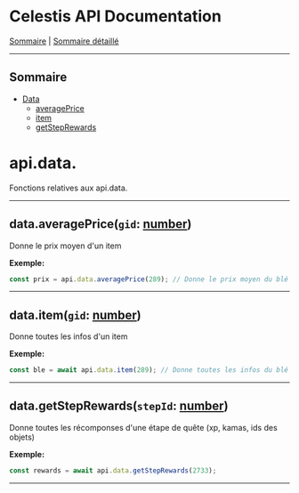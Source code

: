 # Celestis API Documentation

[Sommaire](README.md) | [Sommaire détaillé](singlepage.md)

---

## Sommaire

- [Data](#data)
  - [averagePrice](#averagePrice)
  - [item](#item)
  - [getStepRewards](#getsteprewards)

# api.data.

Fonctions relatives aux api.data.

---

<h2 id="averagePrice">data.averagePrice(<code>gid</code>: <a href="https://developer.mozilla.org/fr-Fr/docs/Web/JavaScript/Data_structures#Number_type">number</a>)</h2>

Donne le prix moyen d'un item

**Exemple:**

```js
const prix = api.data.averagePrice(289); // Donne le prix moyen du blé
```

---

<h2 id="item">data.item(<code>gid</code>: <a href="https://developer.mozilla.org/fr-Fr/docs/Web/JavaScript/Data_structures#Number_type">number</a>)</h2>

Donne toutes les infos d'un item

**Exemple:**

```js
const ble = await api.data.item(289); // Donne toutes les infos du blé
```

---

<h2 id="getsteprewards">data.getStepRewards(<code>stepId</code>: <a href="https://developer.mozilla.org/fr-Fr/docs/Web/JavaScript/Data_structures#Number_type">number</a>)</h2>

Donne toutes les récomponses d'une étape de quête (xp, kamas, ids des objets)

**Exemple:**

```js
const rewards = await api.data.getStepRewards(2733);
```

---
